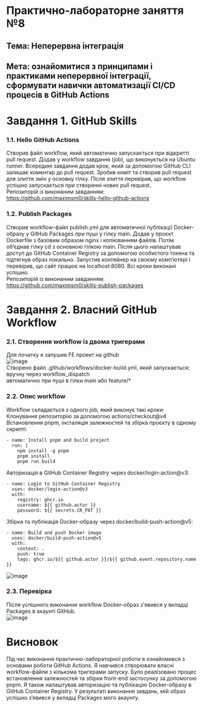 
# Практично-лабораторне заняття №8
## Тема: Неперервна інтеграція
## Мета: ознайомитися з принципами і практиками неперервної інтеграції, сформувати навички автоматизації CI/CD процесів в GitHub Actions
# Завдання 1. GitHub Skills
### 1.1. Hello GitHub Actions  
 Створив файл workflow, який автоматично запускається при відкритті pull request. Додав у workflow завдання (job), що виконується на Ubuntu runner. Всередині завдання додав крок, який за допомогою GitHub CLI залишає коментар до pull request. Зробив коміт та створив pull request для злиття змін у основну гілку. Після злиття перевірив, що workflow успішно запускається при створенні нових pull request.  
Репозиторій із виконаним завданням:  
https://github.com/maximsm0/skills-hello-github-actions  
### 1.2. Publish Packages  
Створив workflow-файл publish.yml для автоматичної публікації Docker-образу у GitHub Packages при пуші у гілку main. Додав у проєкт Dockerfile з базовим образом nginx і копіюванням файлів. Потім об’єднав гілку cd з основною гілкою main. Після цього налаштував доступ до GitHub Container Registry за допомогою особистого токена та підтягнув образ локально. Запустив контейнер на своєму комп’ютері і перевірив, що сайт працює на localhost:8080. Всі кроки виконані успішно.  
Репозиторій із виконаним завданням:  
https://github.com/maximsm0/skills-publish-packages  
# Завдання 2. Власний GitHub Workflow  
### 2.1. Створення workflow із двома тригерами  
Для початку я запушив FE проект на github  
![image](https://github.com/user-attachments/assets/966e7a6a-faa2-477b-a9fc-2182979733f5)  
Створено файл .github/workflows/docker-build.yml, який запускається:  
вручну через workflow_dispatch  
автоматично при пуші в гілки main або feature/*  
### 2.2. Опис workflow
Workflow складається з одного job, який виконує такі кроки:  
Клонування репозиторію за допомогою actions/checkout@v4  
Встановлення pnpm, інсталяція залежностей та збірка проєкту в одному скрипті:  

    - name: Install pnpm and build project
      run: |
        npm install -g pnpm
        pnpm install
        pnpm run build
Авторизація в GitHub Container Registry через docker/login-action@v3:  

    - name: Login to GitHub Container Registry
      uses: docker/login-action@v3
      with:
        registry: ghcr.io
        username: ${{ github.actor }}
        password: ${{ secrets.CR_PAT }}

Збірка та публікація Docker-образу через docker/build-push-action@v5:  

    - name: Build and push Docker image
      uses: docker/build-push-action@v5
      with:
        context: .
        push: true
        tags: ghcr.io/${{ github.actor }}/${{ github.event.repository.name }}  
![image](https://github.com/user-attachments/assets/458d6de0-5794-4bdc-844d-2696c15ad601)  
### 2.3. Перевірка  
Після успішного виконання workflow Docker-образ з'явився у вкладці Packages в акаунті GitHub.  
![image](https://github.com/user-attachments/assets/d875a58b-0525-42f4-aa94-7e9c705a0183)  

# Висновок
Під час виконання практично-лабораторної роботи я ознайомився з основами роботи GitHub Actions. Я навчився створювати власні workflow-файли з кількома тригерами запуску. Було реалізовано процес встановлення залежностей та збірки front-end застосунку за допомогою pnpm. Я також налаштував авторизацію та публікацію Docker-образу в GitHub Container Registry. У результаті виконання завдань, мій образ успішно з’явився у вкладці Packages мого акаунту.
